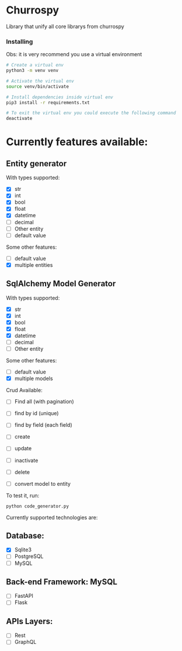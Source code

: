 # Churrospy

Library that unify all core librarys from churrospy

### Installing
Obs: it is very recommend you use a virtual environment

```sh
# Create a virtual env
python3 -m venv venv

# Activate the virtual env
source venv/bin/activate

# Install dependencies inside virtual env
pip3 install -r requirements.txt

# To exit the virtual env you could execute the following command
deactivate
```

# Currently features available:
## Entity generator
With types supported:
- [x] str
- [x] int
- [x] bool
- [x] float
- [x] datetime
- [ ] decimal
- [ ] Other entity
- [ ] default value

Some other features:
- [ ] default value
- [x] multiple entities

## SqlAlchemy Model Generator
With types supported:
- [x] str
- [x] int
- [x] bool
- [x] float
- [x] datetime
- [ ] decimal
- [ ] Other entity

Some other features:
- [ ] default value
- [x] multiple models

Crud Available:
- [ ] Find all (with pagination)
- [ ] find by id (unique)
- [ ] find by field (each field)
- [ ] create
- [ ] update
- [ ] inactivate
- [ ] delete
- [ ] convert model to entity


To test it, run:
```bash
python code_generator.py
```


Currently supported technologies are:
## Database:
- [x] Sqlite3
- [ ] PostgreSQL
- [ ] MySQL

## Back-end Framework: MySQL
- [ ] FastAPI
- [ ] Flask

## APIs Layers:
- [ ] Rest
- [ ] GraphQL
